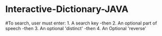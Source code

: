 # Interactive-Dictionary-JAVA
#To search, user must enter: 1. A search key -then 2. An optional part of speech -then 3. An optional 'distinct' -then 4. An Optional 'reverse'
